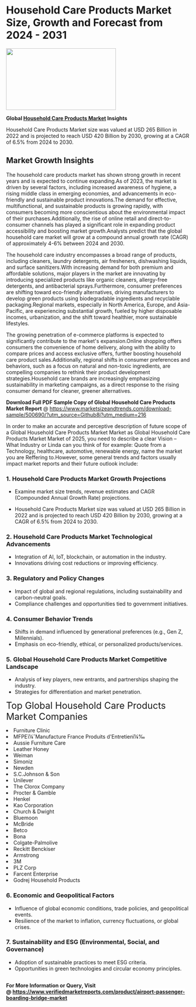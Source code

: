<H1>Household Care Products Market Size, Growth and Forecast from 2024 - 2031</H1><img class="aligncenter size-medium wp-image-584254" src="https://thirdeyenews.in/wp-content/uploads/2024/09/Global-Market-Research-300x168.jpeg" alt="" width="300" height="168" /><p><strong>Global&nbsp;<a href="https://www.marketsizeandtrends.com/download-sample/500690/?utm_source=Github8j?utm_medium=216">Household Care Products Market</a> Insights</strong></p><p>Household Care Products Market size was valued at USD 265 Billion in 2022 and is projected to reach USD 420 Billion by 2030, growing at a CAGR of 6.5% from 2024 to 2030.</p><p><h2>Market Growth Insights</h2> <p>The household care products market has shown strong growth in recent years and is expected to continue expanding.As of 2023, the market is driven by several factors, including increased awareness of hygiene, a rising middle class in emerging economies, and advancements in eco-friendly and sustainable product innovations.The demand for effective, multifunctional, and sustainable products is growing rapidly, with consumers becoming more conscientious about the environmental impact of their purchases.Additionally, the rise of online retail and direct-to-consumer channels has played a significant role in expanding product accessibility and boosting market growth.Analysts predict that the global household care market will grow at a compound annual growth rate (CAGR) of approximately 4-6% between 2024 and 2030.</p> <p>The household care industry encompasses a broad range of products, including cleaners, laundry detergents, air fresheners, dishwashing liquids, and surface sanitizers.With increasing demand for both premium and affordable solutions, major players in the market are innovating by introducing specialized products like organic cleaners, allergy-free detergents, and antibacterial sprays.Furthermore, consumer preferences are shifting toward eco-friendly alternatives, driving manufacturers to develop green products using biodegradable ingredients and recyclable packaging.Regional markets, especially in North America, Europe, and Asia-Pacific, are experiencing substantial growth, fueled by higher disposable incomes, urbanization, and the shift toward healthier, more sustainable lifestyles.</p> <p>The growing penetration of e-commerce platforms is expected to significantly contribute to the market's expansion.Online shopping offers consumers the convenience of home delivery, along with the ability to compare prices and access exclusive offers, further boosting household care product sales.Additionally, regional shifts in consumer preferences and behaviors, such as a focus on natural and non-toxic ingredients, are compelling companies to rethink their product development strategies.Household care brands are increasingly emphasizing sustainability in marketing campaigns, as a direct response to the rising consumer demand for cleaner, greener alternatives.</p> <p><span class=""><strong>Download Full PDF Sample Copy of Global Household Care Products Market Report</strong> @ <a href="https://www.marketsizeandtrends.com/download-sample/500690/?utm_source=Github8j?utm_medium=216" target="_blank">https://www.marketsizeandtrends.com/download-sample/500690/?utm_source=Github8j?utm_medium=216</a></span></p><p>In order to make an accurate and perceptive description of future scope of a Global&nbsp;Household Care Products Market Market as Global&nbsp;Household Care Products Market Market of 2025, you need to describe a clear Vision &ndash; What Industry or Linda can you think of for example: Quote from a Technology, healthcare, automotive, renewable energy, name the market you are Reffering to.However, some general trends and factors usually impact market reports and their future outlook include:</p><h3>1.&nbsp;<strong>Household Care Products Market Growth Projections</strong></h3><ul><li>Examine market size trends, revenue estimates and CAGR (Compounded Annual Growth Rate) projections.</li><li><p>Household Care Products Market size was valued at USD 265 Billion in 2022 and is projected to reach USD 420 Billion by 2030, growing at a CAGR of 6.5% from 2024 to 2030.</p></li></ul><h3>2.&nbsp;<strong>Household Care Products Market Technological Advancements</strong></h3><ul><li>Integration of AI, IoT, blockchain, or automation in the industry.</li><li>Innovations driving cost reductions or improving efficiency.</li></ul><h3>3.&nbsp;<strong>Regulatory and Policy Changes</strong></h3><ul><li>Impact of global and regional regulations, including sustainability and carbon-neutral goals.</li><li>Compliance challenges and opportunities tied to government initiatives.</li></ul><h3>4.&nbsp;<strong>Consumer Behavior Trends</strong></h3><ul><li>Shifts in demand influenced by generational preferences (e.g., Gen Z, Millennials).</li><li>Emphasis on eco-friendly, ethical, or personalized products/services.</li></ul><h3>5.&nbsp;<strong>Global Household Care Products Market Competitive Landscape</strong></h3><ul><li>Analysis of key players, new entrants, and partnerships shaping the industry.</li><li>Strategies for differentiation and market penetration.</li></ul><p data-pm-slice="1 1 []"><span style="color: inherit; font-family: inherit; font-size: 25px;">Top Global Household Care Products Market Companies</span></p><div class="" data-test-id=""><p><li>Furniture Clinic</li><li> MFPEï¼ˆManufacture France Produits d'Entretienï¼‰</li><li> Aussie Furniture Care</li><li> Leather Honey</li><li> Weiman</li><li> Simoniz</li><li> Newden</li><li> S.C.Johnson & Son</li><li> Unilever</li><li> The Clorox Company</li><li> Procter & Gamble</li><li> Henkel</li><li> Kao Corporation</li><li> Church & Dwight</li><li> Bluemoon</li><li> McBride</li><li> Betco</li><li> Bona</li><li> Colgate-Palmolive</li><li> Reckitt Benckiser</li><li> Armstrong</li><li> 3M</li><li> PLZ Corp</li><li> Farcent Enterprise</li><li> Godrej Household Products</li></p></div><h3>6.&nbsp;<strong>Economic and Geopolitical Factors</strong></h3><ul><li>Influence of global economic conditions, trade policies, and geopolitical events.</li><li>Resilience of the market to inflation, currency fluctuations, or global crises.</li></ul><h3>7.&nbsp;<strong>Sustainability and ESG (Environmental, Social, and Governance)</strong></h3><ul><li>Adoption of sustainable practices to meet ESG criteria.</li><li>Opportunities in green technologies and circular economy principles.</li></ul><h2><strong style="font-size: 14px;">For More Information or Query, Visit @&nbsp;</strong><a style="background-color: #ffffff; font-size: 14px;" href="https://www.marketsizeandtrends.com/report/household-care-products-market/" target="_blank">https://www.verifiedmarketreports.com/product/airport-passenger-boarding-bridge-market</a></h2>